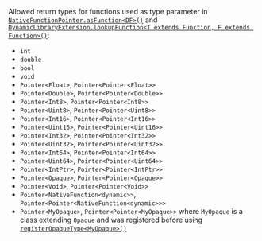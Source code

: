 Allowed return types for functions used as type parameter in [`NativeFunctionPointer.asFunction<DF>()`](https://pub.dev/documentation/wasm_ffi/latest/wasm_ffi/NativeFunctionPointer/asFunction.html) and [`DynamicLibraryExtension.lookupFunction<T extends Function, F extends Function>()`](https://pub.dev/documentation/wasm_ffi/latest/wasm_ffi/DynamicLibrary/lookupFunction.html):

* `int`
* `double`
* `bool`
* `void`
* `Pointer<Float>`, `Pointer<Pointer<Float>>`
* `Pointer<Double>`, `Pointer<Pointer<Double>>`
* `Pointer<Int8>`, `Pointer<Pointer<Int8>>`
* `Pointer<Uint8>`, `Pointer<Pointer<Uint8>>`
* `Pointer<Int16>`, `Pointer<Pointer<Int16>>`
* `Pointer<Uint16>`, `Pointer<Pointer<Uint16>>`
* `Pointer<Int32>`, `Pointer<Pointer<Int32>>`
* `Pointer<Uint32>`, `Pointer<Pointer<Uint32>>`
* `Pointer<Int64>`, `Pointer<Pointer<Int64>>`
* `Pointer<Uint64>`, `Pointer<Pointer<Uint64>>`
* `Pointer<IntPtr>`, `Pointer<Pointer<IntPtr>>`
* `Pointer<Opaque>`, `Pointer<Pointer<Opaque>>`
* `Pointer<Void>`, `Pointer<Pointer<Void>>`
* `Pointer<NativeFunction<dynamic>>`, `Pointer<Pointer<NativeFunction<dynamic>>>`
* `Pointer<MyOpaque>`, `Pointer<Pointer<MyOpaque>>` where `MyOpaque` is a class extending `Opaque` and was registered before using [`registerOpaqueType<MyOpaque>()`](https://pub.dev/documentation/wasm_ffi/latest/wasm_ffi/registerOpaqueType.html)